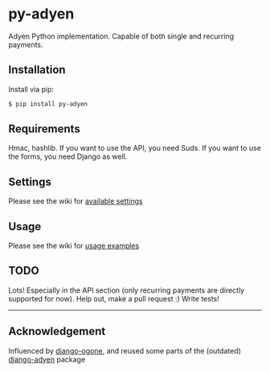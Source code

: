 # py-adyen
Adyen Python implementation. Capable of both single and recurring payments.

## Installation

Install via pip:
```bash
$ pip install py-adyen
```

## Requirements
Hmac, hashlib. If you want to use the API, you need Suds. If you want to use the forms, you need Django as well.

## Settings
Please see the wiki for [available settings](https://github.com/svdgraaf/py-adyen/wiki)

## Usage
Please see the wiki for [usage examples](https://github.com/svdgraaf/py-adyen/wiki)

## TODO
Lots! Especially in the API section (only recurring payments are directly supported for now). Help out, make a pull request :) Write tests!

*****
## Acknowledgement
Influenced by [django-ogone](https://github.com/tschellenbach/Django-ogone), and reused some parts of the (outdated) [django-adyen](https://github.com/dokterbob/django-adyen) package